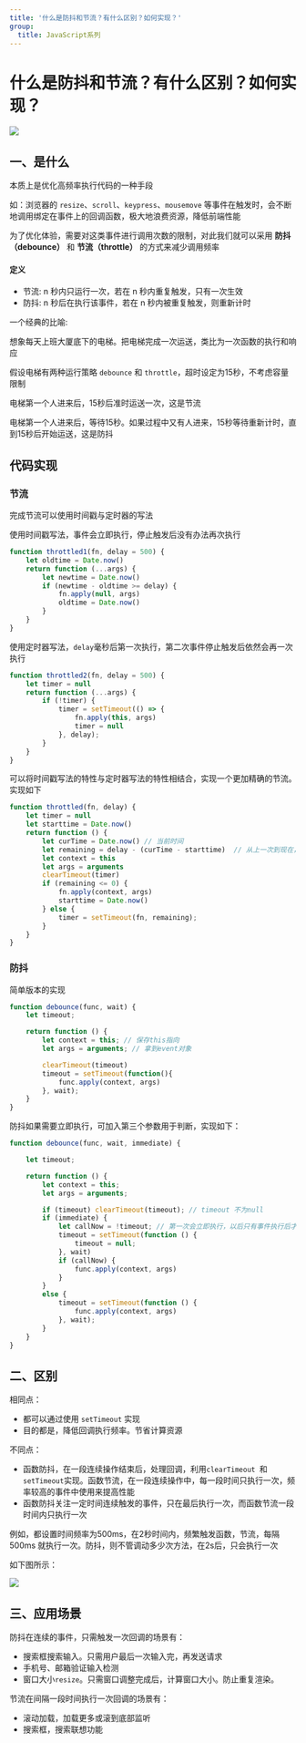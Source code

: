 ```yaml
---
title: '什么是防抖和节流？有什么区别？如何实现？'
group:
  title: JavaScript系列
---
```


# 什么是防抖和节流？有什么区别？如何实现？

 ![](https://static.vue-js.com/912f1a10-8787-11eb-85f6-6fac77c0c9b3.png)

## 一、是什么
本质上是优化高频率执行代码的一种手段

如：浏览器的 `resize`、`scroll`、`keypress`、`mousemove` 等事件在触发时，会不断地调用绑定在事件上的回调函数，极大地浪费资源，降低前端性能

为了优化体验，需要对这类事件进行调用次数的限制，对此我们就可以采用 **防抖（debounce）** 和 **节流（throttle）** 的方式来减少调用频率

#### 定义
- 节流: n 秒内只运行一次，若在 n 秒内重复触发，只有一次生效
- 防抖: n 秒后在执行该事件，若在 n 秒内被重复触发，则重新计时

一个经典的比喻:

想象每天上班大厦底下的电梯。把电梯完成一次运送，类比为一次函数的执行和响应

假设电梯有两种运行策略 `debounce` 和 `throttle`，超时设定为15秒，不考虑容量限制

电梯第一个人进来后，15秒后准时运送一次，这是节流

电梯第一个人进来后，等待15秒。如果过程中又有人进来，15秒等待重新计时，直到15秒后开始运送，这是防抖

## 代码实现

### 节流

完成节流可以使用时间戳与定时器的写法

使用时间戳写法，事件会立即执行，停止触发后没有办法再次执行

```js
function throttled1(fn, delay = 500) {
    let oldtime = Date.now()
    return function (...args) {
        let newtime = Date.now()
        if (newtime - oldtime >= delay) {
            fn.apply(null, args)
            oldtime = Date.now()
        }
    }
}

```

使用定时器写法，`delay`毫秒后第一次执行，第二次事件停止触发后依然会再一次执行

```js
function throttled2(fn, delay = 500) {
    let timer = null
    return function (...args) {
        if (!timer) {
            timer = setTimeout(() => {
                fn.apply(this, args)
                timer = null
            }, delay);
        }
    }
}
```

可以将时间戳写法的特性与定时器写法的特性相结合，实现一个更加精确的节流。实现如下

```js
function throttled(fn, delay) {
    let timer = null
    let starttime = Date.now()
    return function () {
        let curTime = Date.now() // 当前时间
        let remaining = delay - (curTime - starttime)  // 从上一次到现在，还剩下多少多余时间
        let context = this
        let args = arguments
        clearTimeout(timer)
        if (remaining <= 0) {
            fn.apply(context, args)
            starttime = Date.now()
        } else {
            timer = setTimeout(fn, remaining);
        }
    }
}
```

### 防抖

简单版本的实现

```js
function debounce(func, wait) {
    let timeout;

    return function () {
        let context = this; // 保存this指向
        let args = arguments; // 拿到event对象

        clearTimeout(timeout)
        timeout = setTimeout(function(){
            func.apply(context, args)
        }, wait);
    }
}
```

防抖如果需要立即执行，可加入第三个参数用于判断，实现如下：

```js
function debounce(func, wait, immediate) {

    let timeout;

    return function () {
        let context = this;
        let args = arguments;

        if (timeout) clearTimeout(timeout); // timeout 不为null
        if (immediate) {
            let callNow = !timeout; // 第一次会立即执行，以后只有事件执行后才会再次触发
            timeout = setTimeout(function () {
                timeout = null;
            }, wait)
            if (callNow) {
                func.apply(context, args)
            }
        }
        else {
            timeout = setTimeout(function () {
                func.apply(context, args)
            }, wait);
        }
    }
}
```

## 二、区别

相同点：

- 都可以通过使用 `setTimeout` 实现
- 目的都是，降低回调执行频率。节省计算资源

不同点：

- 函数防抖，在一段连续操作结束后，处理回调，利用`clearTimeout `和 `setTimeout`实现。函数节流，在一段连续操作中，每一段时间只执行一次，频率较高的事件中使用来提高性能
- 函数防抖关注一定时间连续触发的事件，只在最后执行一次，而函数节流一段时间内只执行一次

例如，都设置时间频率为500ms，在2秒时间内，频繁触发函数，节流，每隔 500ms 就执行一次。防抖，则不管调动多少次方法，在2s后，只会执行一次

如下图所示：

 ![](https://static.vue-js.com/a2c81b50-8787-11eb-ab90-d9ae814b240d.png)


## 三、应用场景

防抖在连续的事件，只需触发一次回调的场景有：

- 搜索框搜索输入。只需用户最后一次输入完，再发送请求
- 手机号、邮箱验证输入检测
- 窗口大小`resize`。只需窗口调整完成后，计算窗口大小。防止重复渲染。

节流在间隔一段时间执行一次回调的场景有：

- 滚动加载，加载更多或滚到底部监听
- 搜索框，搜索联想功能
